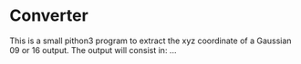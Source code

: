 # Converter
This is a small pithon3 program to extract the xyz coordinate of a Gaussian 09 or 16 output. The output will consist in:  ...
